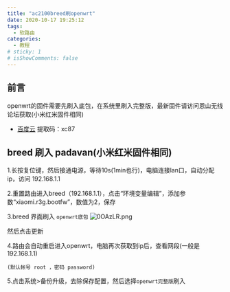 ```yaml
---
title: "ac2100breed刷openwrt"
date: 2020-10-17 19:25:12
tags:
  - 软路由
categories:
  - 教程
# sticky: 1
# isShowComments: false
---
```



## 前言

openwrt的固件需要先刷入底包，在系统里刷入完整版，最新固件请访问恩山无线论坛获取(小米红米固件相同)

* [百度云](https://pan.baidu.com/s/1t9biu18IXrQ4rQmIY7xXUg) 提取码：xc87 

## breed 刷入 padavan(小米红米固件相同)

1.长按复位键，然后接通电源，等待10s(1min也行)，电脑连接lan口，自动分配ip，访问 192.168.1.1

2.重置路由进入breed（192.168.1.1），点击“环境变量编辑”，添加参数“xiaomi.r3g.bootfw”，数值为2，保存

3.breed 界面刷入 `openwrt底包`
<img src="https://s1.ax1x.com/2020/10/17/0OAzLR.png" alt="0OAzLR.png" border="0" />

然后点击更新

4.路由会自动重启进入openwrt，电脑再次获取到ip后，查看网段(一般是192.168.1.1)
```
(默认帐号 root ，密码 password)
```
5.点击系统>备份升级，去除保存配置，然后选择`openwrt完整版`刷入


